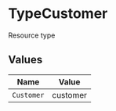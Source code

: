 # TypeCustomer

Resource type


## Values

| Name       | Value      |
| ---------- | ---------- |
| `Customer` | customer   |